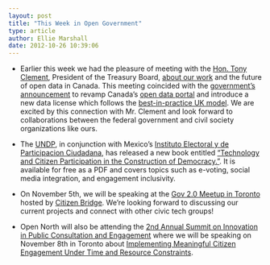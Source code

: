 ```yaml
---
layout: post
title: "This Week in Open Government"
type: article
author: Ellie Marshall
date: 2012-10-26 10:39:06
---
```

- Earlier this week we had the pleasure of meeting with the [Hon. Tony Clement](http://tonyclement.ca/), President of the Treasury Board, [about our work](http://www.opennorth.ca/work/) and the future of open data in Canada. This meeting coincided with the [government’s announcement](http://www.tbs-sct.gc.ca/media/nr-cp/2012/1024-eng.asp) to revamp Canada’s [open data portal](http://data.gc.ca/) and introduce a new data license which follows the [best-in-practice UK model](http://www.nationalarchives.gov.uk/doc/open-government-licence/). We are excited by this connection with Mr. Clement and look forward to collaborations between the federal government and civil society organizations like ours. 

- The [UNDP](http://www.undp.org/content/undp/en/home.html), in conjunction with Mexico’s [Instituto Electoral y de Participacion Ciudadana](http://iepcjalisco.org.mx/), has released a new book entitled [“Technology and Citizen Participation in the Construction of Democracy.”](http://web.iepcjalisco.org.mx/sites/default/files/Libro_TECNOLOGIA_Ingles_version_electronica.pdf). It is available for free as a PDF and covers topics such as e-voting, social media integration, and engagement inclusivity. 

- On November 5th, we will be speaking at the [Gov 2.0 Meetup in Toronto](http://www.meetup.com/gov20toronto/events/88371922/) hosted by [Citizen Bridge](http://citizenbridge.org/). We’re looking forward to discussing our current projects and connect with other civic tech groups! 

- Open North will also be attending the [2nd Annual Summit on Innovation in Public Consultation and Engagement](http://www.publicconsultationcanada.com/) where we will be speaking on November 8th in Toronto about [Implementing Meaningful Citizen Engagement Under Time and Resource Constraints](http://www.publicconsultationcanada.com/conference/detailed-agenda.html). 